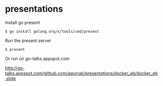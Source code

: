 # presentations

Install go present

```
$ go install golang.org/x/tools/cmd/present
```

Run the present server
```
$ present
```

Or run on go-talks.appspot.com

http://go-talks.appspot.com/github.com/awonak/presentations/docker_eb/docker_eb.slide